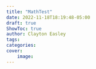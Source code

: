 ```yaml
---
title: "MathTest"
date: 2022-11-18T18:19:48-05:00
draft: true
ShowToc: true
author: Clayton Easley
tags: 
categories:
cover:
    image:
---
```

